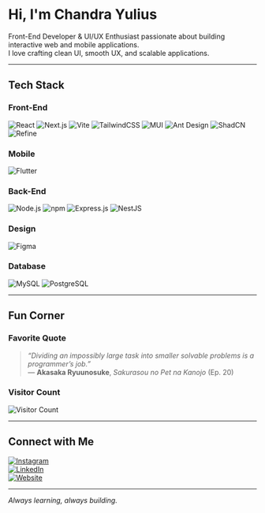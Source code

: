 # Hi, I'm Chandra Yulius  

Front-End Developer & UI/UX Enthusiast passionate about building interactive web and mobile applications.  
I love crafting clean UI, smooth UX, and scalable applications.  

---

## Tech Stack  

### Front-End
![React](https://img.shields.io/badge/-React-61DAFB?logo=react&logoColor=000&style=for-the-badge)
![Next.js](https://img.shields.io/badge/-Next.js-000000?logo=nextdotjs&logoColor=fff&style=for-the-badge)
![Vite](https://img.shields.io/badge/-Vite-646CFF?logo=vite&logoColor=fff&style=for-the-badge)
![TailwindCSS](https://img.shields.io/badge/-TailwindCSS-38B2AC?logo=tailwind-css&logoColor=fff&style=for-the-badge)
![MUI](https://img.shields.io/badge/-MUI-007FFF?logo=mui&logoColor=fff&style=for-the-badge)
![Ant Design](https://img.shields.io/badge/-Ant%20Design-0170FE?logo=antdesign&logoColor=fff&style=for-the-badge)
![ShadCN](https://img.shields.io/badge/-ShadCN-000000?logo=shadcnui&logoColor=fff&style=for-the-badge)
![Refine](https://img.shields.io/badge/-Refine-24292e?logo=refinedotdev&logoColor=fff&style=for-the-badge)

### Mobile
![Flutter](https://img.shields.io/badge/-Flutter-02569B?logo=flutter&logoColor=fff&style=for-the-badge)

### Back-End
![Node.js](https://img.shields.io/badge/-Node.js-339933?logo=node.js&logoColor=fff&style=for-the-badge)
![npm](https://img.shields.io/badge/-npm-CB3837?logo=npm&logoColor=fff&style=for-the-badge)
![Express.js](https://img.shields.io/badge/-Express.js-000000?logo=express&logoColor=fff&style=for-the-badge)
![NestJS](https://img.shields.io/badge/-NestJS-E0234E?logo=nestjs&logoColor=fff&style=for-the-badge)

### Design
![Figma](https://img.shields.io/badge/-Figma-F24E1E?logo=figma&logoColor=fff&style=for-the-badge)

### Database
![MySQL](https://img.shields.io/badge/-MySQL-4479A1?logo=mysql&logoColor=fff&style=for-the-badge)
![PostgreSQL](https://img.shields.io/badge/-PostgreSQL-4169E1?logo=postgresql&logoColor=fff&style=for-the-badge)

---

## Fun Corner  

### Favorite Quote  

> *“Dividing an impossibly large task into smaller solvable problems is a programmer’s job.”*  
> — **Akasaka Ryuunosuke**, *Sakurasou no Pet na Kanojo* (Ep. 20)  

### Visitor Count  
![Visitor Count](https://komarev.com/ghpvc/?username=NoireArc&style=for-the-badge)

---

## Connect with Me  

[![Instagram](https://img.shields.io/badge/-Instagram-E4405F?logo=instagram&logoColor=fff&style=for-the-badge)](https://www.instagram.com/chandrayulius12/)  
[![LinkedIn](https://img.shields.io/badge/-LinkedIn-0A66C2?logo=linkedin&logoColor=fff&style=for-the-badge)](https://www.linkedin.com/in/chandra-yulius)  
[![Website](https://img.shields.io/badge/-Portfolio-FFB000?logo=firefox&logoColor=fff&style=for-the-badge)](https://chandra-yulius.web.app/)  


---
*Always learning, always building.*  
